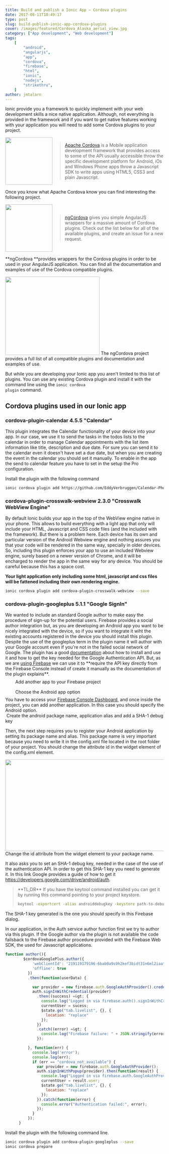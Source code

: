 ```yaml
---
title: Build and publish a Ionic App – Cordova plugins
date: 2017-08-11T18:49:17
type: post
slug: build-publish-ionic-app-cordova-plugins
cover: /images/featured/Cordova_Alaska_aerial_view.jpg
category: ["App development", "Web development"]
tags:
    [
        "android",
        "angularjs",
        "app",
        "cordova",
        "firebase",
        "html",
        "ionic",
        "nodejs",
        "strikethru",
    ]
author: jmtalarn
---
```


Ionic provide you a framework to quickly implement with your web development skills a nice native application. Although, not everything is provided in the framework and if you want to get native features working with your application you will need to add some Cordova plugins to your project.

<!--more-->
<div style="display: flex; align-items: center; justify-content: center;">
  <img class="size-thumbnail" src="../images/q5Jmvu10tV-150x150.png" alt="" width="150" height="150" />
  <blockquote><a href="http://cordova.apache.org/">Apache Cordova</a> is a Mobile application development framework that provides access to some of the API usually accessible throw the specific development platform for Android, iOs and Windows Phone apps throw a Javascript SDK to write apps using HTML5, CSS3 and plain Javascript.
</blockquote>
</div>
<p style="display: block; clear: both;">Once you know what Apache Cordova know you can find interesting the following project.

<div style="display: flex; align-items: center; justify-content: center;">
  <img class="size-thumbnail" src="../images/ngcordova-150x150.png" alt="" width="150" height="150" />
  <blockquote><a href="http://ngcordova.com/" target="_blank" rel="noopener">ngCordova</a> gives you simple AngularJS wrappers for a massive amount of Cordova plugins. Check out the list below for all of the available plugins, and create an issue for a new request.
</blockquote>
</div>
<p style="display: block; clear: both;">**ngCordova **provides wrappers for the Cordova plugins in order to be used in your AngularJS application. You can find all the documentation and examples of use of the Cordova compatible plugins.

<img class="size-medium" src="../images/ngCordova-Plugins-by-the-Ionic-Framework-Team-300x248.png" alt="" width="300" height="248" /> The ngCordova project provides a full list of all compatible plugins and documentation and examples of use.

But while you are developing your Ionic app you aren't limited to this list of plugins. You can use any existing Cordova plugin and install it with the command line using the <code>ionic cordova plugin</code> command.

<h2>Cordova plugins used in our Ionic app</h2>
<h3>cordova-plugin-calendar 4.5.5 "Calendar"</h3>
This plugin integrates the Calendar functionality of your device into your app. In our case, we use it to send the tasks in the todos lists to the calendar in order to manage Calendar appointments with the list item information like title, description and due date. For sure you can send it to the calendar even it doesn't have set a due date, but when you are creating the event in the calendar you should set it manually. To enable in the app the send to calendar feature you have to set in the setup the Pro configuration.

Install the plugin with the following command

```bash
ionic cordova plugin add https://github.com/EddyVerbruggen/Calendar-PhoneGap-Plugin.git --save
```

<h3>cordova-plugin-crosswalk-webview 2.3.0 "Crosswalk WebView Engine"</h3>
By default Ionic builds your app in the top of the WebView engine native in your phone. This allows to build everything with a light app that only will include your HTML, Javascript and CSS code files (and the included with the framework). But there is a problem here. Each device has its own and particular version of the Android Webview engine and nothing assures you that your code will be rendered in the same way, specially in older devices. So, including this plugin enforces your app to use an included Webview engine, surely based on a newer version of Chrome, and it will be encharged to render the app in the same way for any device. You should be careful because this has a space cost.

**Your light application only including some html, javascript and css files will be fattened including their own rendering engine.**

```bash
ionic cordova plugin add cordova-plugin-crosswalk-webview --save
```

<h3>cordova-plugin-googleplus 5.1.1 "Google SignIn"</h3>
We wanted to include an standard Google author to make easy the procedure of sign-up for the potential users. Firebase provides a social author integration but, as you are developing an Android app you want to be nicely integrated with the device, so if you want to integrate it wiht the existing accounts registered in the device you should install this plugin. Despite the use of the googleplus term in the plugin name it will author with your Google account even if you're not in the failed social network of Google. The plugin has a good <a href="https://github.com/EddyVerbruggen/cordova-plugin-googleplus" target="_blank" rel="noopener">documentation</a> about how to install and use it and how to get the key needed for the Google Authentication API. But, as we are <a href="http://blog.jmtalarn.com/build-publish-ionic-app-configuring-firebase/">using Firebase</a> we can use it to **require the API key directly from the Firebase Console instead of create it manually as the documentation of the plugin explains**.

<div style="display: block;">
<div style="display: flex; align-items: center; justify-content: start">
  <img style="display: inline-block; margin: 1rem;" src="../images/Firebase-21-19-23-150x150.png" alt="" /> 
  Add another app to your Firebase project

</div>
<div style="display: flex; align-items: center; justify-content: start">
  <img  style="display: inline-block; margin: 1rem;" src="../images/Firebase-21-19-33-150x150.png" alt="" /> 
  Choose the Android app option

</div>
You have to access your <a href="https://console.firebase.google.com" target="_blank" rel="noopener">Firebase Console Dashboard</a>, and once inside the project, you can add another application. In this case you should specify the Android option.

</div>
<img class="size-full" src="../images/Firebase-21-19-47.png" alt="" />
Create the android package name, application alias and add a SHA-1 debug key

Then, the next step requires you to register your Android application by setting its package name and alias. This package name is very important because you need to write it in the config.xml file located in the root folder of your project. You should change the attribute id in the widget element of the config.xml element.

<img class="size-full" src="../images/config_xml-strikethru.png" alt="" width="995" height="290" /> Change the id attribute from the widget element to your package name.

It also asks you to set an SHA-1 debug key, needed in the case of the use of the authentication API. In order to get this SHA-1 key you need to generate it. In this link Google provides a guide of how to get it <a href="https://developers.google.com/drive/android/auth" target="_blank" rel="noopener">https://developers.google.com/drive/android/auth</a>.

<blockquote>**TL;DR** If you have the keytool command installed you can get it by running this command pointing to your project keystore.

```bash
keytool -exportcert -alias androiddebugkey -keystore path-to-debug-or-production-keystore -list -v
```

</blockquote>
The SHA-1 key generated is the one you should specify in this Firebase dialog.

In our application, in the Auth service author function first we try to author via this plugin. If the Google author via the plugin is not available the code failsback to the Firebase author procedure provided with the Firebase Web SDK, the used for Javascript applications.

```javascript
function author(){
        $cordovaGooglePlus.author({
            'webClientId': '219119179196-6bab0a9s9h2kef3bidt31n6ml2iaatq4.apps.googleusercontent.com',
            'offline': true
          })
          .then(function(userData) {

            var provider = new firebase.auth.GoogleAuthProvider().credential(userData.idToken);
            auth.signInWithCredential(provider)
              .then((success) =&gt; {
                console.log("Logged in via firebase.auth().signInWithCredential(provider)");
                currentUser = sucess;
                $state.go("tab.livelist", {}, {
                  location: "replace"
                });
              })
              .catch((error) =&gt; {
                console.log("Firebase failure: " + JSON.stringify(error));
              });

          }, function(err) {
            console.log('error');
            console.log(err);
            if (err == "cordova_not_available") {
              var provider = new firebase.auth.GoogleAuthProvider();
              auth.signInWithPopup(provider).then(function(result) {
                console.log("Logged in via firebase.auth.GoogleAuthProvider()");
                currentUser = result.user;
                $state.go("tab.livelist", {}, {
                  location: "replace"
                });
              }).catch(function(error) {
                console.error("Authentication failed:", error);
              });
            }
          });
      }
```

Install the plugin with the following command line.

```bash
ionic cordova plugin add cordova-plugin-googleplus --save
ionic cordova prepare
```
